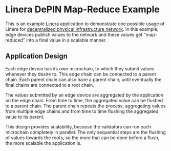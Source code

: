 # Linera DePIN Map-Reduce Example

This is an example [Linera](https://linera.io) application to demonstrate one possible usage of
Linera for [decentralized physical infrastructure network][depin]. In this example, edge devices
publish values to the network and these values get "map-reduced" into a final value in a scalable
manner.

[depin]: https://en.wikipedia.org/wiki/Decentralized_physical_infrastructure_network

## Application Design

Each edge device has its own microchain, to which they submit values whenever they desire to. This
edge chain can be connected to a parent chain. Each parent chain can also have a parent chain,
until eventually the final chains are connected to a root chain.

The values submitted by an edge device are aggregated by the application on the edge chain. From
time to time, the aggregated value can be flushed to a parent chain. The parent chain repeats the
process, aggregating values from multiple edge chains and from time to time flushing the aggregated
value to its parent.

This design provides scalability, because the validators can run each microchain completely in
parallel. The only sequential steps are the flushing of values towards the roots, so the more that
can be done before a flush, the more scalable the application is.
